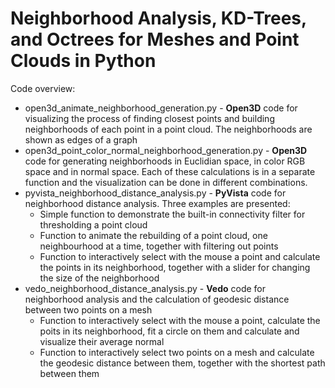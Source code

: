 # Neighborhood Analysis, KD-Trees, and Octrees for Meshes and Point Clouds in Python

Code overview:

- open3d_animate_neighborhood_generation.py - **Open3D** code for visualizing the process of finding closest points and building neighborhoods of each point in a point cloud. The neighborhoods are shown as edges of a graph
- open3d_point_color_normal_neighborhood_generation.py - **Open3D** code for generating neighborhoods in Euclidian space, in color RGB space and in normal space. Each of these calculations is in a separate function and the visualization can be done in different combinations.
- pyvista_neighborhood_distance_analysis.py - **PyVista** code for neighborhood distance analysis. Three examples are presented:
    - Simple function to demonstrate the built-in connectivity filter for thresholding a point cloud
    - Function to animate the rebuilding of a point cloud, one neighbourhood at a time, together with filtering out points
    - Function to interactively select with the mouse a point and calculate the points in its neighborhood, together with a slider for changing the size of the neighborhood
- vedo_neighborhood_distance_analysis.py - **Vedo** code for neighborhood analysis and the calculation of geodesic distance between two points on a mesh
    - Function to interactively select with the mouse a point, calculate the poits in its neighborhood, fit a circle on them and calculate and visualize their average normal
    - Function to interactively select two points on a mesh and calculate the geodesic distance between them, together with the shortest path between them
